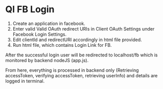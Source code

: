 # QI FB Login
1. Create an application in facebook.
2. Enter valid Valid OAuth redirect URIs in Client OAuth Settings under Facebook Login Settings.
3. Edit clientId and redirectURI accordingly in html file provided.
4. Run html file, which contains Login Link for FB.

After the successful login user will be redirected to localhost/fb which is monitored by backend nodeJS (app.js).

From here, everything is processed in backend only (Retrieving accessToken, verifying accessToken, retrieving userInfo) and details are logged in terminal.
